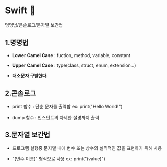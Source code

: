 # Swift 🦩

명명법/콘솔로그/문자열 보간법
 
1.명명법
   -
   + **Lower Camel Case** : fuction, method, variable, constant
   
   + **Upper Camel Case** : type(class, struct, enum, extension…)

   + **대소문자 구별한다.**
   
2.콘솔로그
   -
   + print 함수 : 단순 문자를 출력함 ex: print("Hello World!")
   
   + dump 함수 : 인스턴트의 자세한 설명까지 출력 

3.문자열 보간법 
   -
   + 프로그램 실행중 문자열 내에 변수 또는 상수의 실직적인 값을 표현하기 위해 사용
   
   + "\(변수 이름)" 형식으로 사용  ex: print("\(value)") 
